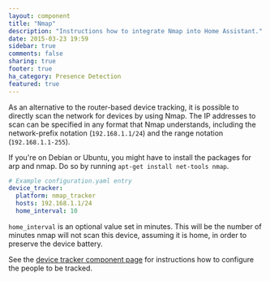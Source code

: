 ```yaml
---
layout: component
title: "Nmap"
description: "Instructions how to integrate Nmap into Home Assistant."
date: 2015-03-23 19:59
sidebar: true
comments: false
sharing: true
footer: true
ha_category: Presence Detection
featured: true
---
```



As an alternative to the router-based device tracking, it is possible to directly scan the network
for devices by using Nmap. The IP addresses to scan can be specified in any format that Nmap understands,
including the network-prefix notation (`192.168.1.1/24`) and the range notation (`192.168.1.1-255`).

If you're on Debian or Ubuntu, you might have to install the packages for arp and nmap. Do so by
running `apt-get install net-tools nmap`.

```yaml
# Example configuration.yaml entry
device_tracker:
  platform: nmap_tracker
  hosts: 192.168.1.1/24
  home_interval: 10
```

`home_interval` is an optional value set in minutes.  This will be the number of minutes nmap will not
scan this device, assuming it is home, in order to preserve the device battery.

See the [device tracker component page](/components/device_tracker.html) for instructions how to
configure the people to be tracked.
